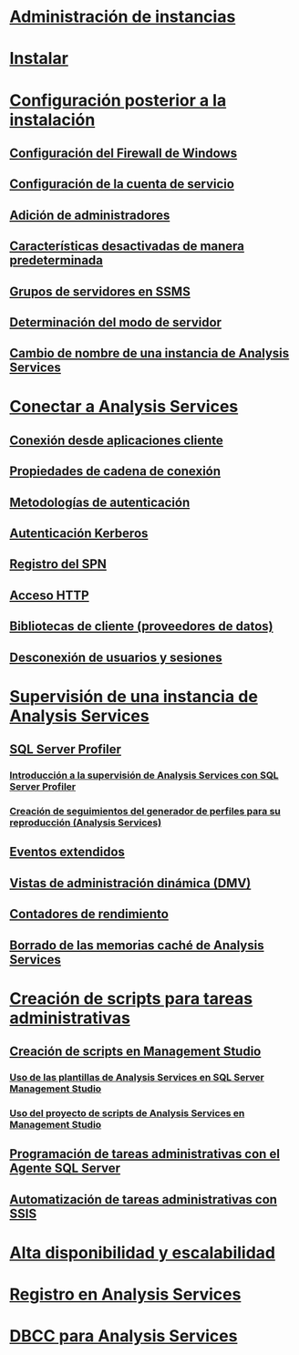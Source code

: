 # [Administración de instancias](analysis-services-instance-management.md)  
# [Instalar](../../analysis-services/instances/install-windows/install-analysis-services.md)
# [Configuración posterior a la instalación](post-install-configuration-analysis-services.md)  
## [Configuración del Firewall de Windows](configure-the-windows-firewall-to-allow-analysis-services-access.md)  
## [Configuración de la cuenta de servicio](configure-service-accounts-analysis-services.md)  
## [Adición de administradores](grant-server-admin-rights-to-an-analysis-services-instance.md)  
## [Características desactivadas de manera predeterminada](features-off-by-default-analysis-services.md)  
## [Grupos de servidores en SSMS](register-an-analysis-services-instance-in-a-server-group.md)  
## [Determinación del modo de servidor](determine-the-server-mode-of-an-analysis-services-instance.md)  
## [Cambio de nombre de una instancia de Analysis Services](rename-an-analysis-services-instance.md)  
# [Conectar a Analysis Services](connect-to-analysis-services.md)  
## [Conexión desde aplicaciones cliente](connect-from-client-applications-analysis-services.md)  
## [Propiedades de cadena de conexión](connection-string-properties-analysis-services.md)  
## [Metodologías de autenticación](authentication-methodologies-supported-by-analysis-services.md)  
## [Autenticación Kerberos](configure-analysis-services-for-kerberos-constrained-delegation.md)  
## [Registro del SPN](spn-registration-for-an-analysis-services-instance.md)  
## [Acceso HTTP](configure-http-access-to-analysis-services-on-iis-8-0.md)  
## [Bibliotecas de cliente (proveedores de datos)](data-providers-used-for-analysis-services-connections.md)  
## [Desconexión de usuarios y sesiones](disconnect-users-and-sessions-on-analysis-services-server.md)  
# [Supervisión de una instancia de Analysis Services](monitor-an-analysis-services-instance.md)  
## [SQL Server Profiler](use-sql-server-profiler-to-monitor-analysis-services.md)  
### [Introducción a la supervisión de Analysis Services con SQL Server Profiler](introduction-to-monitoring-analysis-services-with-sql-server-profiler.md)  
### [Creación de seguimientos del generador de perfiles para su reproducción (Analysis Services)](create-profiler-traces-for-replay-analysis-services.md)  
## [Eventos extendidos](monitor-analysis-services-with-sql-server-extended-events.md)  
## [Vistas de administración dinámica (DMV) ](use-dynamic-management-views-dmvs-to-monitor-analysis-services.md)  
## [Contadores de rendimiento](performance-counters-ssas.md)  
## [Borrado de las memorias caché de Analysis Services](clear-the-analysis-services-caches.md)  
# [Creación de scripts para tareas administrativas](script-administrative-tasks-in-analysis-services.md)  
## [Creación de scripts en Management Studio](create-analysis-services-scripts-in-management-studio.md)  
### [Uso de las plantillas de Analysis Services en SQL Server Management Studio](use-analysis-services-templates-in-sql-server-management-studio.md)  
### [Uso del proyecto de scripts de Analysis Services en Management Studio](analysis-services-scripts-project-in-sql-server-management-studio.md)  
## [Programación de tareas administrativas con el Agente SQL Server](schedule-ssas-administrative-tasks-with-sql-server-agent.md)  
## [Automatización de tareas administrativas con SSIS](automate-analysis-services-administrative-tasks-with-ssis.md)  
# [Alta disponibilidad y escalabilidad](high-availability-and-scalability-in-analysis-services.md)  
# [Registro en Analysis Services](log-operations-in-analysis-services.md)  
# [DBCC para Analysis Services](database-consistency-checker-dbcc-for-analysis-services.md)  
